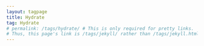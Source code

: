 ```yaml
---
layout: tagpage
title: Hydrate
tag: Hydrate
# permalink: /tags/hydrate/ # This is only required for pretty links.
# Thus, this page's link is /tags/jekyll/ rather than /tags/jekyll.html
---
```

